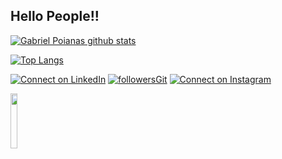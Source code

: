 ## Hello People!!

[![Gabriel Poianas github stats](https://github-readme-stats.vercel.app/api?username=gabrielpoianas&theme=dark&show_icons=true&count_private=true)](https://github.com/gabrielpoianas)

[![Top Langs](https://github-readme-stats.vercel.app/api/top-langs/?username=gabrielpoianas&layout=compact&theme=dark)](https://github.com/gabrielpoianas/)

[![Connect on LinkedIn](https://img.shields.io/badge/--linkedin?label=LinkedIn&logo=LinkedIn&style=social)](https://www.linkedin.com/in/gabrielpoianas/)          [![followersGit](https://img.shields.io/github/followers/gabrielpoianas?style=social)](https://github.com/gabrielpoianas)          [![Connect on Instagram](https://img.shields.io/badge/Instagram-E4405F?style=for-the-badge&logo=instagram&logoColor=white)](https://www.instagram.com/_poianas)

<code><img width="15%" src="https://www.vectorlogo.zone/logos/spotify/spotify-ar21.svg"> 

